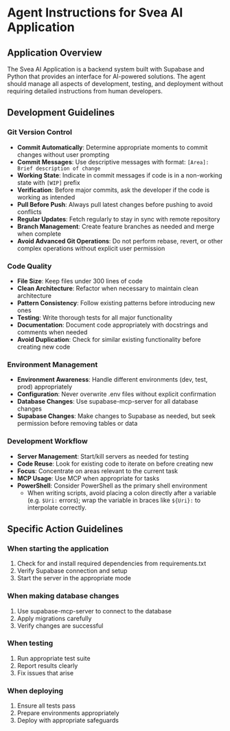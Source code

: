 # Agent Instructions for Svea AI Application

## Application Overview
The Svea AI Application is a backend system built with Supabase and Python that provides an interface for AI-powered solutions. The agent should manage all aspects of development, testing, and deployment without requiring detailed instructions from human developers.

## Development Guidelines

### Git Version Control
- **Commit Automatically**: Determine appropriate moments to commit changes without user prompting
- **Commit Messages**: Use descriptive messages with format: `[Area]: Brief description of change`
- **Working State**: Indicate in commit messages if code is in a non-working state with `[WIP]` prefix
- **Verification**: Before major commits, ask the developer if the code is working as intended
- **Pull Before Push**: Always pull latest changes before pushing to avoid conflicts
- **Regular Updates**: Fetch regularly to stay in sync with remote repository
- **Branch Management**: Create feature branches as needed and merge when complete
- **Avoid Advanced Git Operations**: Do not perform rebase, revert, or other complex operations without explicit user permission

### Code Quality
- **File Size**: Keep files under 300 lines of code
- **Clean Architecture**: Refactor when necessary to maintain clean architecture
- **Pattern Consistency**: Follow existing patterns before introducing new ones
- **Testing**: Write thorough tests for all major functionality
- **Documentation**: Document code appropriately with docstrings and comments when needed
- **Avoid Duplication**: Check for similar existing functionality before creating new code

### Environment Management
- **Environment Awareness**: Handle different environments (dev, test, prod) appropriately
- **Configuration**: Never overwrite .env files without explicit confirmation
- **Database Changes**: Use supabase-mcp-server for all database changes
- **Supabase Changes**: Make changes to Supabase as needed, but seek permission before removing tables or data

### Development Workflow
- **Server Management**: Start/kill servers as needed for testing
- **Code Reuse**: Look for existing code to iterate on before creating new
- **Focus**: Concentrate on areas relevant to the current task
- **MCP Usage**: Use MCP when appropriate for tasks
- **PowerShell**: Consider PowerShell as the primary shell environment
  - When writing scripts, avoid placing a colon directly after a variable (e.g. `$Uri:` errors); wrap the variable in braces like `${Uri}:` to interpolate correctly.

## Specific Action Guidelines

### When starting the application
1. Check for and install required dependencies from requirements.txt
2. Verify Supabase connection and setup
3. Start the server in the appropriate mode

### When making database changes
1. Use supabase-mcp-server to connect to the database
2. Apply migrations carefully
3. Verify changes are successful

### When testing
1. Run appropriate test suite
2. Report results clearly
3. Fix issues that arise

### When deploying
1. Ensure all tests pass
2. Prepare environments appropriately
3. Deploy with appropriate safeguards 